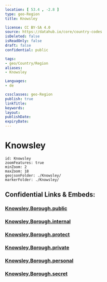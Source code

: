 ```yaml
---
location: [ 53.4 , -2.8 ] 
type: geo-Region
title: Knowsley

license: CC BY-SA 4.0
source: https://datahub.io/core/country-codes
isDeleted: false
isReadOnly: false
draft: false
confidential: public

tags:
- geo/Country/Region
aliases:
- Knowsley

Languages:
- de

cssclasses: geo-Region
publish: true
linkTitle: 
keywords: 
layout: 
publishDate: 
expiryDate: 
---
```


# Knowsley

```leaflet
id: Knowsley
zoomFeatures: true 
minZoom: 2 
maxZoom: 18
geojsonFolder: ./Knowsley/
markerFolder: ./Knowsley/
```


## Confidential Links & Embeds: 

### [Knowsley,Borough.public](/_public/\Earth\Continent\Europe\Europe~North\UK\England\Regions~England\North_West_England\MerseysideKnowsley,Borough.public.md) 

### [Knowsley,Borough.internal](/_internal/\Earth\Continent\Europe\Europe~North\UK\England\Regions~England\North_West_England\MerseysideKnowsley,Borough.internal.md) 

### [Knowsley,Borough.protect](/_protect/\Earth\Continent\Europe\Europe~North\UK\England\Regions~England\North_West_England\MerseysideKnowsley,Borough.protect.md) 

### [Knowsley,Borough.private](/_private/\Earth\Continent\Europe\Europe~North\UK\England\Regions~England\North_West_England\MerseysideKnowsley,Borough.private.md) 

### [Knowsley,Borough.personal](/_personal/\Earth\Continent\Europe\Europe~North\UK\England\Regions~England\North_West_England\MerseysideKnowsley,Borough.personal.md) 

### [Knowsley,Borough.secret](/_secret/\Earth\Continent\Europe\Europe~North\UK\England\Regions~England\North_West_England\MerseysideKnowsley,Borough.secret.md)

